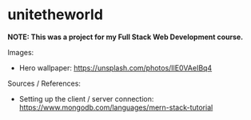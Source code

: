 # unitetheworld

**NOTE: This was a project for my Full Stack Web Development course.**

Images:
* Hero wallpaper: https://unsplash.com/photos/IlE0VAeIBq4

Sources / References:
* Setting up the client / server connection: https://www.mongodb.com/languages/mern-stack-tutorial
